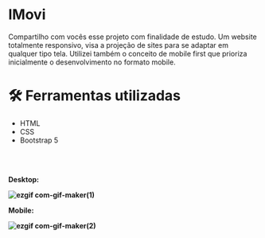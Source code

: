 # IMovi

Compartilho com vocês esse projeto com finalidade de estudo. Um website totalmente responsivo, visa a projeção de sites para se adaptar em qualquer tipo tela. Utilizei também o conceito de mobile first que prioriza inicialmente o desenvolvimento no formato mobile.


# 🛠️ Ferramentas utilizadas

* HTML
* CSS
* Bootstrap 5

<br/><br/>
<p><b>Desktop:<b/><p/>
 
  ![ezgif com-gif-maker(1)](https://user-images.githubusercontent.com/89361754/160244655-f18c9d18-dae3-4b7f-b585-4d9125a5f3d8.gif)
  
<p><b>Mobile:<b/><p/>
 
 ![ezgif com-gif-maker(2)](https://user-images.githubusercontent.com/89361754/160244892-c57d2e42-6835-4d37-911b-169962e1abfc.gif)
  

